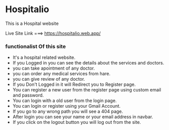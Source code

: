 # Hospitalio

This is a Hospital website

Live Site Link ===> https://hospitalio.web.app/

### functionalist Of this site

- It's a hospital related website.
- If you Logged in you can see the details about the services and doctors.
- you can take apointment of any doctor.
- you can order any medical services from hare.
- you can give review of any doctor.
- If you Don't Logged in it will Redirect you to Register page.
- You can register a new user from the register page using custom email and password.
- You can login with a old user from the login page.
- You can login or register using your Gmail Account.  
- If you go to any wrong path you will see a 404 page.
- After login you can see your name or your email address in navbar.
- If you click on the logout button you will log out from the site.